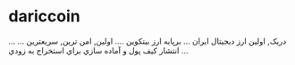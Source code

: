# dariccoin

...
دريک, اولين ارز ديجيتال ايران
...
برپايه ارز بيتکوين
....
اولين, امن ترين, سريعترين
...
انتشار کيف پول و آماده سازي براي استخراج به زودي
...

